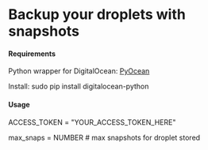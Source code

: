Backup your droplets with snapshots
==============================

#### Requirements
Python wrapper for DigitalOcean: [PyOcean](https://github.com/bsdnoobz/pyocean/)

Install:
sudo pip install digitalocean-python

#### Usage
ACCESS_TOKEN = "YOUR_ACCESS_TOKEN_HERE"

max_snaps = NUMBER # max snapshots for droplet stored
